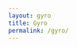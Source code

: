 ```yaml
---
layout: gyro
title: Gyro
permalink: /gyro/
---
```


<div id="report_box"></div>
<div id="ball"></div>


<script>

   function handleOrientation(event) {
   const alpha = event.alpha;
   const beta = event.beta;
   const gamma = event.gamma;
   report = alpha + ", " + beta + ", " + gamma
   console.log(report)
   document.getElementById('report_box').innerHTML = report
   }
   console.log("starting")
   window.addEventListener('deviceorientation', handleOrientation);
</script>
